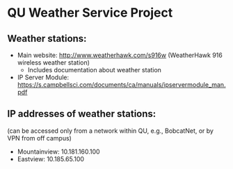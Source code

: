 # QU Weather Service Project

## Weather stations:

- Main website: http://www.weatherhawk.com/s916w (WeatherHawk 916 wireless weather station)
  - Includes documentation about weather station
- IP Server Module: https://s.campbellsci.com/documents/ca/manuals/ipservermodule_man.pdf

## IP addresses of weather stations:

(can be accessed only from a network within QU, e.g., BobcatNet, or by VPN from off campus)

- Mountainview: 10.181.160.100
- Eastview: 10.185.65.100
